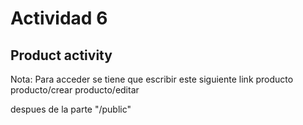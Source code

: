 # Actividad 6
## Product activity

Nota: Para acceder se tiene que escribir este siguiente link
producto
producto/crear
producto/editar

despues de la parte "/public"